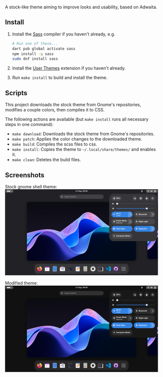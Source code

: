 A stock-like theme aiming to improve looks and usability, based on Adwaita.

## Install

1. Install the [Sass](https://sass-lang.com/install) compiler if you haven't already, e.g.

   ```bash
   # Run one of these...
   dart pub global activate sass
   npm install -g sass
   sudo dnf install sass
   ```

2. Install the [User Themes](https://extensions.gnome.org/extension/19/user-theme/) extension if you haven't already.

3. Run `make install` to build and install the theme.

## Scripts

This project downloads the stock theme from Gnome's repositories, modifies a couple colors, then compiles it to CSS.

The following actions are available (but `make install` runs all necessary steps in one command):
- `make download`: Downloads the stock theme from Gnome's repositories.
- `make patch`: Applies the color changes to the downloaded theme.
- `make build`: Compiles the scss files to css.
- `make install`: Copies the theme to `~/.local/share/themes/` and enables it.
- `make clean`: Deletes the build files.

## Screenshots

Stock gnome shell theme:
<img src="doc/unthemed.png">

Modified theme:
<img src="doc/themed.png">
